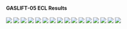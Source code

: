 #### GASLIFT-05 ECL Results

![](ECL/GASLIFT-05-Field_Production_Comparison_Plot.png)
![](ECL/GASLIFT-05-Well_B_1H_Oil_Gas_Lift_Performance_Plot.png)
![](ECL/GASLIFT-05-Well_B_1H_Pressure_Comparison_Plot.png)
![](ECL/GASLIFT-05-Well_B_1H_Production_Performance.png)
![](ECL/GASLIFT-05-Well_B_2H_Oil_Gas_Lift_Performance_Plot.png)
![](ECL/GASLIFT-05-Well_B_2H_Pressure_Comparison_Plot.png)
![](ECL/GASLIFT-05-Well_B_2H_Production_Performance.png)
![](ECL/GASLIFT-05-Well_B_3H_Oil_Gas_Lift_Performance_Plot.png)
![](ECL/GASLIFT-05-Well_B_3H_Pressure_Comparison_Plot.png)
![](ECL/GASLIFT-05-Well_B_3H_Production_Performance.png)
![](ECL/GASLIFT-05-Well_C_1H_Oil_Gas_Lift_Performance_Plot.png)
![](ECL/GASLIFT-05-Well_C_1H_Pressure_Comparison_Plot.png)
![](ECL/GASLIFT-05-Well_C_1H_Production_Performance.png)
![](ECL/GASLIFT-05-Well_C_2H_Oil_Gas_Lift_Performance_Plot.png)
![](ECL/GASLIFT-05-Well_C_2H_Pressure_Comparison_Plot.png)
![](ECL/GASLIFT-05-Well_C_2H_Production_Performance.png)
